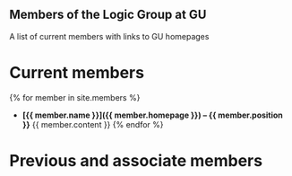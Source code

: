 ## Members of the Logic Group at GU

A list of current members with links to GU homepages

# Current members

{% for member in site.members %}
* **[{{ member.name }}]({{ member.homepage }}) – {{ member.position }}** {{ member.content }}
{% endfor %}

# Previous and associate members
